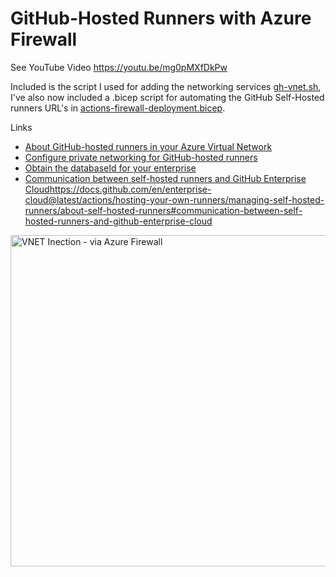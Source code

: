 # GitHub-Hosted Runners with Azure Firewall
See YouTube Video https://youtu.be/mg0pMXfDkPw


Included is the script I used for adding the networking services [gh-vnet.sh](https://github.com/ocpdude/gh-hosted-runners/blob/main/gh-vnet.sh), I've also now included a .bicep script for automating the GitHub Self-Hosted runners URL's in [actions-firewall-deployment.bicep](https://github.com/ocpdude/gh-hosted-runners/blob/main/actions-firewall-deployment.bicep).

Links
- [About GitHub-hosted runners in your Azure Virtual Network](https://docs.github.com/en/enterprise-cloud@latest/admin/configuration/configuring-private-networking-for-hosted-compute-products/about-using-github-hosted-runners-in-your-azure-virtual-network) 
- [Configure private networking for GitHub-hosted runners](https://docs.github.com/en/enterprise-cloud@latest/admin/configuration/configuring-private-networking-for-hosted-compute-products/configuring-private-networking-for-github-hosted-runners) 
- [Obtain the databaseId for your enterprise](https://docs.github.com/en/enterprise-cloud@latest/admin/configuration/configuring-private-networking-for-hosted-compute-products/configuring-private-networking-for-github-hosted-runners#1-obtain-the-databaseid-for-your-enterprise) 
- [Communication between self-hosted runners and GitHub Enterprise Cloud](https://docs.github.com/en/enterprise-cloud@latest/actions/hosting-your-own-runners/managing-self-hosted-runners/about-self-hosted-runners#communication-between-self-hosted-runners-and-github-enterprise-cloud)https://docs.github.com/en/enterprise-cloud@latest/actions/hosting-your-own-runners/managing-self-hosted-runners/about-self-hosted-runners#communication-between-self-hosted-runners-and-github-enterprise-cloud 

<img width="530" alt="VNET Inection - via Azure Firewall" src="https://github.com/ocpdude/gh-hosted-runners/assets/73440142/5034e063-331f-4196-82b2-7d72113ef3e6">


